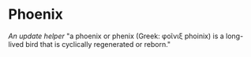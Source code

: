 # Phoenix
*An update helper*
"a phoenix or phenix (Greek: φοῖνιξ phoinix) is a long-lived bird that is cyclically regenerated or reborn."

